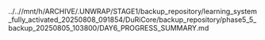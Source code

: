 ../..//mnt/h/ARCHIVE/.UNWRAP/STAGE1/backup_repository/learning_system_fully_activated_20250808_091854/DuRiCore/backup_repository/phase5_5_backup_20250805_103800/DAY6_PROGRESS_SUMMARY.md